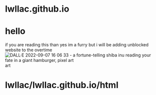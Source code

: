 # lwllac.github.io
# hello
 if you are reading this than yes im a furry but i will be adding unblocked website to the overtime
![DALL·E 2022-09-07 16 06 33 - a fortune-telling shiba inu reading your fate in a giant hamburger, pixel art](https://user-images.githubusercontent.com/113291722/189963193-74c0a60c-3537-4c34-b532-9d551d231110.png)
art 
# lwllac/lwllac.github.io/html